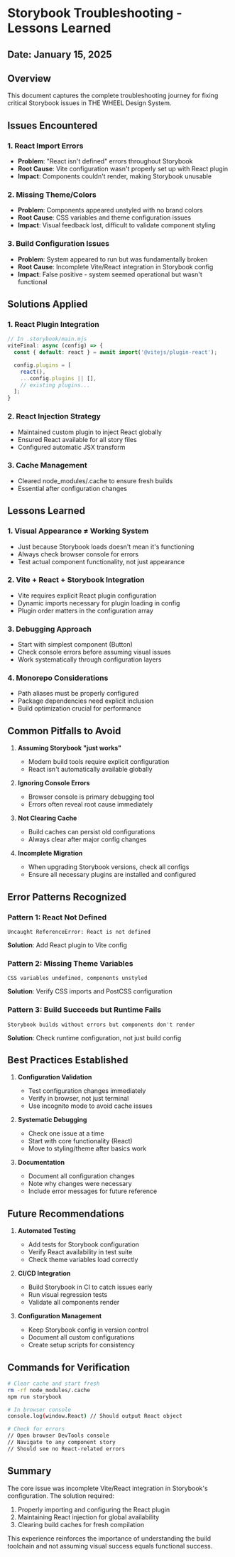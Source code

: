 # Storybook Troubleshooting - Lessons Learned

## Date: January 15, 2025

## Overview
This document captures the complete troubleshooting journey for fixing critical Storybook issues in THE WHEEL Design System.

## Issues Encountered

### 1. React Import Errors
- **Problem**: "React isn't defined" errors throughout Storybook
- **Root Cause**: Vite configuration wasn't properly set up with React plugin
- **Impact**: Components couldn't render, making Storybook unusable

### 2. Missing Theme/Colors
- **Problem**: Components appeared unstyled with no brand colors
- **Root Cause**: CSS variables and theme configuration issues
- **Impact**: Visual feedback lost, difficult to validate component styling

### 3. Build Configuration Issues
- **Problem**: System appeared to run but was fundamentally broken
- **Root Cause**: Incomplete Vite/React integration in Storybook config
- **Impact**: False positive - system seemed operational but wasn't functional

## Solutions Applied

### 1. React Plugin Integration
```javascript
// In .storybook/main.mjs
viteFinal: async (config) => {
  const { default: react } = await import('@vitejs/plugin-react');

  config.plugins = [
    react(),
    ...config.plugins || [],
    // existing plugins...
  ];
}
```

### 2. React Injection Strategy
- Maintained custom plugin to inject React globally
- Ensured React available for all story files
- Configured automatic JSX transform

### 3. Cache Management
- Cleared node_modules/.cache to ensure fresh builds
- Essential after configuration changes

## Lessons Learned

### 1. **Visual Appearance ≠ Working System**
- Just because Storybook loads doesn't mean it's functioning
- Always check browser console for errors
- Test actual component functionality, not just appearance

### 2. **Vite + React + Storybook Integration**
- Vite requires explicit React plugin configuration
- Dynamic imports necessary for plugin loading in config
- Plugin order matters in the configuration array

### 3. **Debugging Approach**
- Start with simplest component (Button)
- Check console errors before assuming visual issues
- Work systematically through configuration layers

### 4. **Monorepo Considerations**
- Path aliases must be properly configured
- Package dependencies need explicit inclusion
- Build optimization crucial for performance

## Common Pitfalls to Avoid

1. **Assuming Storybook "just works"**
   - Modern build tools require explicit configuration
   - React isn't automatically available globally

2. **Ignoring Console Errors**
   - Browser console is primary debugging tool
   - Errors often reveal root cause immediately

3. **Not Clearing Cache**
   - Build caches can persist old configurations
   - Always clear after major config changes

4. **Incomplete Migration**
   - When upgrading Storybook versions, check all configs
   - Ensure all necessary plugins are installed and configured

## Error Patterns Recognized

### Pattern 1: React Not Defined
```
Uncaught ReferenceError: React is not defined
```
**Solution**: Add React plugin to Vite config

### Pattern 2: Missing Theme Variables
```
CSS variables undefined, components unstyled
```
**Solution**: Verify CSS imports and PostCSS configuration

### Pattern 3: Build Succeeds but Runtime Fails
```
Storybook builds without errors but components don't render
```
**Solution**: Check runtime configuration, not just build config

## Best Practices Established

1. **Configuration Validation**
   - Test configuration changes immediately
   - Verify in browser, not just terminal
   - Use incognito mode to avoid cache issues

2. **Systematic Debugging**
   - Check one issue at a time
   - Start with core functionality (React)
   - Move to styling/theme after basics work

3. **Documentation**
   - Document all configuration changes
   - Note why changes were necessary
   - Include error messages for future reference

## Future Recommendations

1. **Automated Testing**
   - Add tests for Storybook configuration
   - Verify React availability in test suite
   - Check theme variables load correctly

2. **CI/CD Integration**
   - Build Storybook in CI to catch issues early
   - Run visual regression tests
   - Validate all components render

3. **Configuration Management**
   - Keep Storybook config in version control
   - Document all custom configurations
   - Create setup scripts for consistency

## Commands for Verification

```bash
# Clear cache and start fresh
rm -rf node_modules/.cache
npm run storybook

# In browser console
console.log(window.React) // Should output React object

# Check for errors
// Open browser DevTools console
// Navigate to any component story
// Should see no React-related errors
```

## Summary

The core issue was incomplete Vite/React integration in Storybook's configuration. The solution required:
1. Properly importing and configuring the React plugin
2. Maintaining React injection for global availability
3. Clearing build caches for fresh compilation

This experience reinforces the importance of understanding the build toolchain and not assuming visual success equals functional success.
